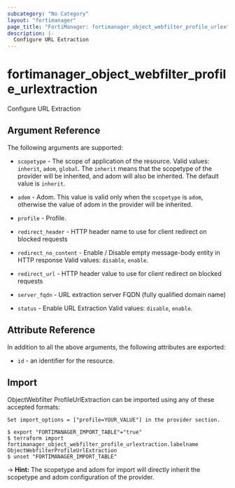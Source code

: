 ```yaml
---
subcategory: "No Category"
layout: "fortimanager"
page_title: "FortiManager: fortimanager_object_webfilter_profile_urlextraction"
description: |-
  Configure URL Extraction
---
```


# fortimanager_object_webfilter_profile_urlextraction
Configure URL Extraction

## Argument Reference


The following arguments are supported:

* `scopetype` - The scope of application of the resource. Valid values: `inherit`, `adom`, `global`. The `inherit` means that the scopetype of the provider will be inherited, and adom will also be inherited. The default value is `inherit`.
* `adom` - Adom. This value is valid only when the `scopetype` is `adom`, otherwise the value of adom in the provider will be inherited.
* `profile` - Profile.

* `redirect_header` - HTTP header name to use for client redirect on blocked requests
* `redirect_no_content` - Enable / Disable empty message-body entity in HTTP response Valid values: `disable`, `enable`.

* `redirect_url` - HTTP header value to use for client redirect on blocked requests
* `server_fqdn` - URL extraction server FQDN (fully qualified domain name)
* `status` - Enable URL Extraction Valid values: `disable`, `enable`.



## Attribute Reference

In addition to all the above arguments, the following attributes are exported:
* `id` - an identifier for the resource.

## Import

ObjectWebfilter ProfileUrlExtraction can be imported using any of these accepted formats:
```
Set import_options = ["profile=YOUR_VALUE"] in the provider section.

$ export "FORTIMANAGER_IMPORT_TABLE"="true"
$ terraform import fortimanager_object_webfilter_profile_urlextraction.labelname ObjectWebfilterProfileUrlExtraction
$ unset "FORTIMANAGER_IMPORT_TABLE"
```
-> **Hint:** The scopetype and adom for import will directly inherit the scopetype and adom configuration of the provider.
